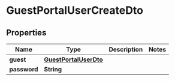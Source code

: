 

# GuestPortalUserCreateDto


## Properties

| Name | Type | Description | Notes |
|------------ | ------------- | ------------- | -------------|
|**guest** | [**GuestPortalUserDto**](GuestPortalUserDto) |  |  |
|**password** | **String** |  |  |



